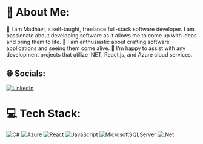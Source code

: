 # 💫 About Me:
🔭 I am Madhavi, a self-taught, freelance full-stack software developer. I am passionate about developing software as it allows me to come up with ideas and bring them to life.
🌱 I am enthusiastic about crafting software applications and seeing them come alive.
🤝 I'm happy to assist with any development projects that utilize .NET, React.js, and Azure cloud services.
 



## 🌐 Socials:
[![LinkedIn](https://img.shields.io/badge/LinkedIn-%230077B5.svg?logo=linkedin&logoColor=white)](https://linkedin.com/in/madhavi116) 

# 💻 Tech Stack:
![C#](https://img.shields.io/badge/c%23-%23239120.svg?style=for-the-badge&logo=csharp&logoColor=white) ![Azure](https://img.shields.io/badge/azure-%230072C6.svg?style=for-the-badge&logo=microsoftazure&logoColor=white) ![React](https://img.shields.io/badge/react-%2320232a.svg?style=for-the-badge&logo=react&logoColor=%2361DAFB) ![JavaScript](https://img.shields.io/badge/javascript-%23323330.svg?style=for-the-badge&logo=javascript&logoColor=%23F7DF1E) ![MicrosoftSQLServer](https://img.shields.io/badge/Microsoft%20SQL%20Server-CC2927?style=for-the-badge&logo=microsoft%20sql%20server&logoColor=white) ![.Net](https://img.shields.io/badge/.NET-5C2D91?style=for-the-badge&logo=.net&logoColor=white)

#
<!--# 📊 GitHub Stats:
![](https://github-readme-stats.vercel.app/api?username=madhavi116&theme=vue&hide_border=true&include_all_commits=false&count_private=false)<br/>
![](https://github-readme-streak-stats.herokuapp.com/?user=madhavi116&theme=vue&hide_border=true)<br/>
![](https://github-readme-stats.vercel.app/api/top-langs/?username=madhavi116&theme=vue&hide_border=true&include_all_commits=false&count_private=false&layout=compact)

---
[![](https://visitcount.itsvg.in/api?id=madhavi116&icon=0&color=0)](https://visitcount.itsvg.in)

 Proudly created with GPRM ( https://gprm.itsvg.in ) -->
